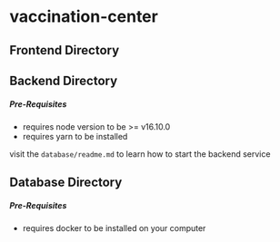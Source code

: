 # vaccination-center


## Frontend Directory


## Backend Directory
##### Pre-Requisites
- requires node version to be >= v16.10.0
- requires yarn to be installed

visit the `database/readme.md` to learn how to start the backend service

## Database Directory
##### Pre-Requisites
- requires docker to be installed on your computer
